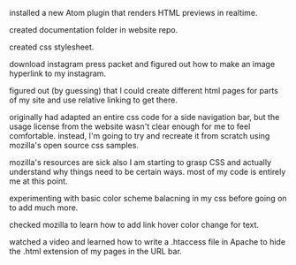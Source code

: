 installed a new Atom plugin that renders HTML previews in realtime.

created documentation folder in website repo.

created css stylesheet.

download instagram press packet and figured out how to make an image hyperlink to my instagram.

figured out (by guessing) that I could create different html pages for parts of my site and use relative linking to get there.

originally had adapted an entire css code for a side navigation bar, but the usage license from the website wasn't clear enough for me to feel comfortable. instead, I'm going to try and recreate it from scratch using mozilla's open source css samples.

mozilla's resources are sick also I am starting to grasp CSS and actually understand why things need to be certain ways. most of my code is entirely me at this point.

experimenting with basic color scheme balacning in my css before going on to add much more.

checked mozilla to learn how to add link hover color change for text.

watched a video and learned how to write a .htaccess file in Apache to hide the .html extension of my pages in the URL bar.
